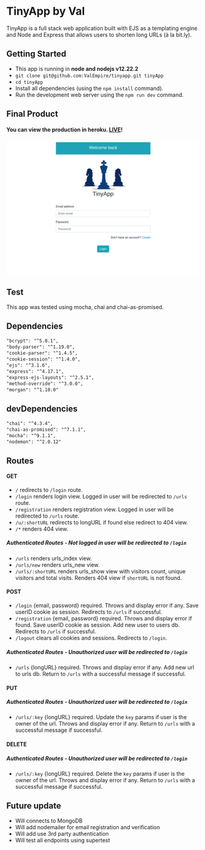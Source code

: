 # TinyApp by Val

TinyApp is a full stack web application built with EJS as a templating engine and Node and Express that allows users to shorten long URLs (à la bit.ly).

## Getting Started

- This app is running in **node and nodejs v12.22.2**
- `git clone git@github.com:ValEmpire/tinyapp.git tinyApp`
- `cd tinyApp`
- Install all dependencies (using the `npm install` command).
- Run the development web server using the `npm run dev` command.

## Final Product

#### You can view the production in heroku. [LIVE](https://tinyurlval.herokuapp.com/)!

![alt text](https://raw.githubusercontent.com/ValEmpire/files/main/login.png "Logo Title Text 1")

## Test

This app was tested using mocha, chai and chai-as-promised.

## Dependencies

    "bcrypt": "^5.0.1",
    "body-parser": "^1.19.0",
    "cookie-parser": "^1.4.5",
    "cookie-session": "^1.4.0",
    "ejs": "^3.1.6",
    "express": "^4.17.1",
    "express-ejs-layouts": "^2.5.1",
    "method-override": "^3.0.0",
    "morgan": "^1.10.0"

## devDependencies

    "chai": "^4.3.4",
    "chai-as-promised": "^7.1.1",
    "mocha": "^9.1.1",
    "nodemon": "^2.0.12"

## Routes

#### GET

- `/` redirects to `/login` route.
- `/login` renders login view. Logged in user will be redirected to `/urls` route.
- `/registration` renders registration view. Logged in user will be redirected to `/urls` route.
- `/u/:shortURL` redirects to longURL if found else redirect to 404 view.
- `/*` renders 404 view.

##### Authenticated Routes - Not logged in user will be redirected to `/login`

- `/urls` renders urls_index view.
- `/urls/new` renders urls_new view.
- `/urls/:shortURL` renders urls_show view with visitors count, unique visitors and total visits. Renders 404 view if `shortURL` is not found.

#### POST

- `/login` {email, password} required. Throws and display error if any. Save userID cookie as session. Redirects to `/urls` if successful.
- `/registration` {email, password} required. Throws and display error if found. Save userID cookie as session. Add new user to users db. Redirects to `/urls` if successful.
- `/logout` clears all cookies and sessions. Redirects to `/login`.

##### Authenticated Routes - Unauthorized user will be redirected to `/login`

- `/urls` {longURL} required. Throws and display error if any. Add new url to urls db. Return to `/urls` with a successful message if successful.

#### PUT

##### Authenticated Routes - Unauthorized user will be redirected to `/login`

- `/urls/:key` {longURL} required. Update the `key` params if user is the owner of the url. Throws and display error if any. Return to `/urls` with a successful message if successful.

#### DELETE

##### Authenticated Routes - Unauthorized user will be redirected to `/login`

- `/urls/:key` {longURL} required. Delete the `key` params if user is the owner of the url. Throws and display error if any. Return to `/urls` with a successful message if successful.

## Future update

- Will connects to MongoDB
- Will add nodemailer for email registration and verification
- Will add use 3rd party authentication
- Will test all endpoints using supertest
